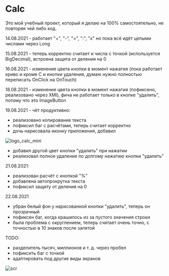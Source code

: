 # Calc

Это мой учебный проект, который я делаю на 100% самостоятельно, не повторяя чей либо код.


14.08.2021 - работает "+", "-", "=", ":", "х"
но пока всё идёт целыми числами через Long

15.08.2021 - теперь корректно считает и числа с точкой (используется BigDecimal), встроена защита от деления на 0

16.08.2021 - изменение цвета кнопки в момент нажатия (пока работает криво и кроме C и кнопки удаления, думаю нужно полностью переписать OnClick на OnTouch)

18.08.2021 - изменение цвета кнопки в момент нажатия (пофиксено, реализовано через XMl), фича не работает только в кнопке "удалить", потому что это ImageButton

19.08.2021 - чёт продуктивно:

- реализовано копирование текста
- пофиксил баг с расчётами, теперь считает корректно
- дочь нарисовала иконку приложения, добавил


![logo_calc_mini](https://user-images.githubusercontent.com/59067552/130119382-410a5f55-c647-4c78-91c3-6078a2d32c65.png)
- добавил другой цвет кнопки "удалить" при нажатии
- реализовал полное удаление по долгому нажатию кнопки "удалить"

21.08.2021:
- реализован расчёт с кнопкой "%"
- добавлена автопрокрутка текста
- пофиксил защиту от деления на 0

22.08.2021
- убран белый фон у нарисованной кнопки "удалить", теперь он прозрачный
- пофиксен баг, когда крашилось из за пустого значения строки
- была проблема с округлением, теперь считает очень точно, с точностью в 10 знаков после запятой


TODO:
- разделитель тысяч, миллионов и т. д. через пробел
- пофиксить баг с точкой
- адаптировать под другие виды экранов


![scr](https://user-images.githubusercontent.com/59067552/129471271-75975962-3654-4d4e-b837-e24797fa8a09.png)

